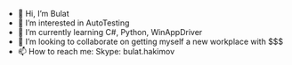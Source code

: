 - 👋 Hi, I’m Bulat  
- 👀 I’m interested in AutoTesting
- 🌱 I’m currently learning C#, Python, WinAppDriver
- 💞️ I’m looking to collaborate on getting myself a new workplace with $$$
- 📫 How to reach me: Skype: bulat.hakimov
